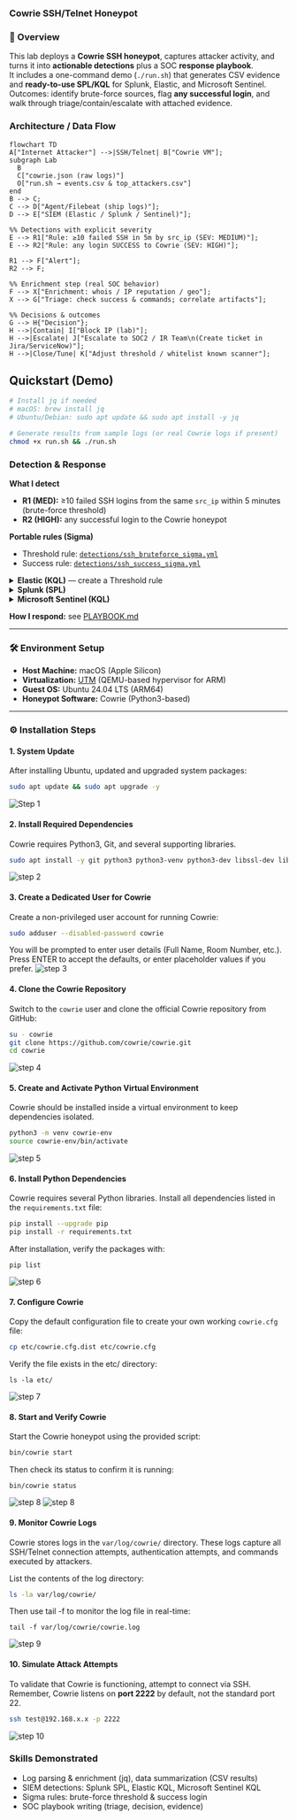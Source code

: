 ### Cowrie SSH/Telnet Honeypot  

### 🔎 Overview  
This lab deploys a **Cowrie SSH honeypot**, captures attacker activity, and turns it into **actionable detections** plus a SOC **response playbook**.  
It includes a one-command demo (`./run.sh`) that generates CSV evidence and **ready-to-use SPL/KQL** for Splunk, Elastic, and Microsoft Sentinel.  
Outcomes: identify brute-force sources, flag **any successful login**, and walk through triage/contain/escalate with attached evidence.

### Architecture / Data Flow
```mermaid
flowchart TD
A["Internet Attacker"] -->|SSH/Telnet| B["Cowrie VM"];
subgraph Lab
  B
  C["cowrie.json (raw logs)"]
  O["run.sh → events.csv & top_attackers.csv"]
end
B --> C;
C --> D["Agent/Filebeat (ship logs)"];
D --> E["SIEM (Elastic / Splunk / Sentinel)"];

%% Detections with explicit severity
E --> R1["Rule: ≥10 failed SSH in 5m by src_ip (SEV: MEDIUM)"];
E --> R2["Rule: any login SUCCESS to Cowrie (SEV: HIGH)"];

R1 --> F["Alert"];
R2 --> F;

%% Enrichment step (real SOC behavior)
F --> X["Enrichment: whois / IP reputation / geo"];
X --> G["Triage: check success & commands; correlate artifacts"];

%% Decisions & outcomes
G --> H{"Decision"};
H -->|Contain| I["Block IP (lab)"];
H -->|Escalate| J["Escalate to SOC2 / IR Team\n(Create ticket in Jira/ServiceNow)"];
H -->|Close/Tune| K["Adjust threshold / whitelist known scanner"];
```
## Quickstart (Demo)

```bash
# Install jq if needed
# macOS: brew install jq
# Ubuntu/Debian: sudo apt update && sudo apt install -y jq

# Generate results from sample logs (or real Cowrie logs if present)
chmod +x run.sh && ./run.sh
```

### Detection & Response

**What I detect**
- **R1 (MED):** ≥10 failed SSH logins from the same `src_ip` within 5 minutes (brute-force threshold)
- **R2 (HIGH):** any successful login to the Cowrie honeypot

**Portable rules (Sigma)**
- Threshold rule: [`detections/ssh_bruteforce_sigma.yml`](detections/ssh_bruteforce_sigma.yml)
- Success rule:   [`detections/ssh_success_sigma.yml`](detections/ssh_success_sigma.yml)

<details>
  
<summary><strong>Elastic (KQL)</strong> — create a Threshold rule</summary>

R1 (threshold)
Query:
```
eventid: "cowrie.login.failed"
```
Threshold: by src_ip ≥ 10 in 5 minutes

R2 (success)
Query:
```
eventid: "cowrie.login.success"
```

</details> <details> <summary><strong>Splunk (SPL)</strong></summary>
  
R1 (threshold)
```
index=cowrie eventid="cowrie.login.failed"
| bucket _time span=5m
| stats count by _time, src_ip
| where count >= 10
```
R2 (success)
```
index=cowrie eventid="cowrie.login.success"
```

</details> <details> <summary><strong>Microsoft Sentinel (KQL)</strong></summary>

R1 (threshold)
```
Cowrie_CL
| where eventid_s == "cowrie.login.failed"
| summarize cnt=count() by src_ip=src_ip_s, bin(TimeGenerated, 5m)
| where cnt >= 10
```
R2 (success)
```
Cowrie_CL
| where eventid_s == "cowrie.login.success"
```

</details>

**How I respond:** see [PLAYBOOK.md](PLAYBOOK.md)

---



### 🛠️ Environment Setup  

- **Host Machine:** macOS (Apple Silicon)  
- **Virtualization:** [UTM](https://mac.getutm.app/) (QEMU-based hypervisor for ARM)  
- **Guest OS:** Ubuntu 24.04 LTS (ARM64)  
- **Honeypot Software:** Cowrie (Python3-based)  

---

### ⚙️ Installation Steps  

#### 1. System Update  
After installing Ubuntu, updated and upgraded system packages:  

```bash
sudo apt update && sudo apt upgrade -y
```
![Step 1](./screenshots/01-system-update.png)

#### 2. Install Required Dependencies  

Cowrie requires Python3, Git, and several supporting libraries.  

```bash
sudo apt install -y git python3 python3-venv python3-dev libssl-dev libffi-dev build-essential authbind less
```
![step 2](./screenshots/02-install-dependencies.png)

#### 3. Create a Dedicated User for Cowrie

Create a non-privileged user account for running Cowrie:

```bash
sudo adduser --disabled-password cowrie
```
You will be prompted to enter user details (Full Name, Room Number, etc.).
Press ENTER to accept the defaults, or enter placeholder values if you prefer.
![step 3](./screenshots/03-create-cowrie-user.png)

#### 4. Clone the Cowrie Repository  

Switch to the `cowrie` user and clone the official Cowrie repository from GitHub:  

```bash
su - cowrie
git clone https://github.com/cowrie/cowrie.git
cd cowrie
```
![step 4](./screenshots/04-clone-cowrie-repo.png) 

#### 5. Create and Activate Python Virtual Environment  

Cowrie should be installed inside a virtual environment to keep dependencies isolated.  

```bash
python3 -m venv cowrie-env
source cowrie-env/bin/activate
```
![step 5](./screenshots/05-setup-venv.png)

#### 6. Install Python Dependencies

Cowrie requires several Python libraries. Install all dependencies listed in the `requirements.txt` file:

```bash
pip install --upgrade pip
pip install -r requirements.txt
```
After installation, verify the packages with:
```
pip list
```
![step 6](./screenshots/06-install-pip-dependencies.png) 

#### 7. Configure Cowrie

Copy the default configuration file to create your own working `cowrie.cfg` file:

```bash
cp etc/cowrie.cfg.dist etc/cowrie.cfg
```
Verify the file exists in the etc/ directory:
```
ls -la etc/
```
![step 7](./screenshots/07-configure-cowrie.png)

#### 8. Start and Verify Cowrie

Start the Cowrie honeypot using the provided script:

```bash
bin/cowrie start
```
Then check its status to confirm it is running:
```
bin/cowrie status
```
![step 8](./screenshots/08-start-cowrie.png)
![step 8](./screenshots/08-verify-status.png)

#### 9. Monitor Cowrie Logs

Cowrie stores logs in the `var/log/cowrie/` directory. These logs capture all SSH/Telnet connection attempts, authentication attempts, and commands executed by attackers.

List the contents of the log directory:

```bash
ls -la var/log/cowrie/
```
Then use tail -f to monitor the log file in real-time:
```
tail -f var/log/cowrie/cowrie.log
```
![step 9](./screenshots/09-monitor-logs.png)

#### 10. Simulate Attack Attempts

To validate that Cowrie is functioning, attempt to connect via SSH.  
Remember, Cowrie listens on **port 2222** by default, not the standard port 22. 

```bash
ssh test@192.168.x.x -p 2222
```
![step 10](./screenshots/10-simulated-attack.png)

### Skills Demonstrated
- Log parsing & enrichment (jq), data summarization (CSV results)
- SIEM detections: Splunk SPL, Elastic KQL, Microsoft Sentinel KQL
- Sigma rules: brute-force threshold & success login
- SOC playbook writing (triage, decision, evidence)



